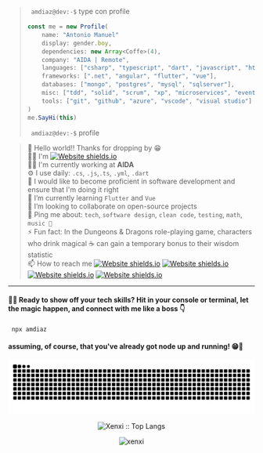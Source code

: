 > ` amdiaz@dev:-$` type con profile
>   ``` ts
>   const me = new Profile(
>       name: "Antonio Manuel"
>       display: gender.boy,
>       dependencies: new Array<Coffe>(4),
>       company: "AIDA | Remote",
>       languages: ["csharp", "typescript", "dart", "javascript", "html+css"],
>       frameworks: [".net", "angular", "flutter", "vue"],
>       databases: ["mongo", "postgres", "mysql", "sqlserver"],
>       misc: ["tdd", "solid", "scrum", "xp", "microservices", "event driven", "design system pattern", "ddd"],
>       tools: ["git", "github", "azure", "vscode", "visual studio"]
> )
>   me.SayHi(this)
>   ```
> ` amdiaz@dev:-$` profile 

> 🖖 Hello world!! Thanks for dropping by 😁<br>
> 🐱‍💻 I'm [![Website shields.io](https://img.shields.io/badge/Amdiaz-😉-green.svg)](https://antoniomdm.dev/)<br>
> 👨‍🏭 I'm currently working at **AIDA**<br>
> ⚙️ I use daily: `.cs`, `.js`,`.ts`, `.yml`, `.dart` <br>
> 👀 I would like to become proficient in software development and ensure that I'm doing it right<br>
> 🌱 I’m currently learning `Flutter` and `Vue` <br>
> 👯 I’m looking to collaborate on open-source projects<br>
> 💬 Ping me about: `tech`, `software design`, `clean code`, `testing`, `math`, `music 🎸`<br>
>⚡ Fun fact: In the Dungeons & Dragons role-playing game, characters who drink magical ☕ can gain a temporary bonus to their wisdom statistic <br>
> 📫 How to reach me [![Website shields.io](https://img.shields.io/badge/xenxi%230708-5865F2.svg?logo=discord&logoColor=white)](https://discordapp.com/users/xenxi#0708) [![Website shields.io](https://img.shields.io/badge/antoniom.diaz.moreno-EA4335.svg?logo=gmail&logoColor=white)](mailto:antoniom.diaz.moreno@gmail.com) [![Website shields.io](https://img.shields.io/badge/amdiaz-0A66C2.svg?logo=linkedin&logoColor=white)](https://www.linkedin.com/in/antonio-manuel-d%C3%ADaz-moreno/) [![Website shields.io](https://img.shields.io/badge/schedule%20a%20meeting-00897B.svg?logo=googlemeet&logoColor=white)](https://calendly.com/antoniom-diaz-moreno/30min) <br>
---
#### 👨‍💻 Ready to show off your tech skills? Hit in your console or terminal, let the magic happen, and connect with me like a boss 👇

``` node
 npx amdiaz
```
#### assuming, of course, that you've already got node up and running! 😁🤞

<p align="center">
<picture >
  <source media="(prefers-color-scheme: dark)" srcset="https://raw.githubusercontent.com/xenxi/xenxi/output/github-contribution-grid-snake-dark.svg">
  <source media="(prefers-color-scheme: light)" srcset="https://raw.githubusercontent.com/xenxi/xenxi/output/github-contribution-grid-snake.svg">
  <img alt="github-snake" src="assets/github-contribution-grid-snake.svg">
</picture>

<p align="center"><img src="https://github-readme-stats.vercel.app/api/top-langs/?username=xenxi&langs_count=10&theme=tokyonight&layout=compact" alt="Xenxi :: Top Langs" /></p>

<div align="center">
<!-- <img src="https://hits.seeyoufarm.com/api/count/incr/badge.svg?url=https%3A%2F%2Fgithub.com%2Fxenxi1212%2Fhit-counter" style="text-align: right"> -->
<img src="https://komarev.com/ghpvc/?username=xenxi&color=green&label=👀" alt="xenxi" />
</div>
<!-- ![image](https://github-readme-stats.vercel.app/api/top-langs/?username=xenxi)  -->
<!-- 
![image](https://github-profile-summary-cards.vercel.app/api/cards/profile-details?username=xenxi) <br>
![image](https://github-readme-stats-git-masterrstaa-rickstaa.vercel.app/api?username=xenxi)
 -->
